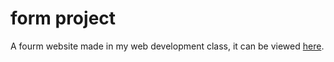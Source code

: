 # form project
A fourm website made in my web development class, it can be viewed [here](https://lucashasting.github.io/form-project/).

